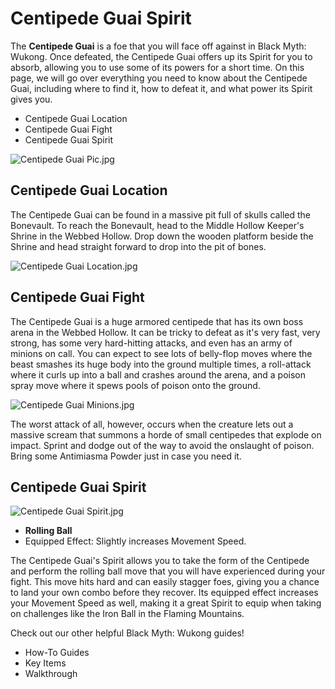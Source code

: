 # Centipede Guai Spirit

The **Centipede Guai** is a foe that you will face off against in Black Myth: Wukong. Once defeated, the Centipede Guai offers up its Spirit for you to absorb, allowing you to use some of its powers for a short time. On this page, we will go over everything you need to know about the Centipede Guai, including where to find it, how to defeat it, and what power its Spirit gives you. 

  * Centipede Guai Location
  * Centipede Guai Fight
  * Centipede Guai Spirit

![Centipede Guai Pic.jpg](https://oyster.ignimgs.com/mediawiki/apis.ign.com/black-myth-wukong/3/30/Centipede_Guai_Pic.jpg)

## Centipede Guai Location

The Centipede Guai can be found in a massive pit full of skulls called the Bonevault. To reach the Bonevault, head to the Middle Hollow Keeper's Shrine in the Webbed Hollow. Drop down the wooden platform beside the Shrine and head straight forward to drop into the pit of bones. 

![Centipede Guai Location.jpg](https://oyster.ignimgs.com/mediawiki/apis.ign.com/black-myth-wukong/e/ec/Centipede_Guai_Location.jpg)

## Centipede Guai Fight

The Centipede Guai is a huge armored centipede that has its own boss arena in the Webbed Hollow. It can be tricky to defeat as it's very fast, very strong, has some very hard-hitting attacks, and even has an army of minions on call. You can expect to see lots of belly-flop moves where the beast smashes its huge body into the ground multiple times, a roll-attack where it curls up into a ball and crashes around the arena, and a poison spray move where it spews pools of poison onto the ground. 

![Centipede Guai Minions.jpg](https://oyster.ignimgs.com/mediawiki/apis.ign.com/black-myth-wukong/0/0c/Centipede_Guai_Minions.jpg)

The worst attack of all, however, occurs when the creature lets out a massive scream that summons a horde of small centipedes that explode on impact. Sprint and dodge out of the way to avoid the onslaught of poison. Bring some Antimiasma Powder just in case you need it. 

## Centipede Guai Spirit

![Centipede Guai Spirit.jpg](https://oyster.ignimgs.com/mediawiki/apis.ign.com/black-myth-wukong/0/0e/Centipede_Guai_Spirit.jpg)

  * **Rolling Ball**
  * Equipped Effect: Slightly increases Movement Speed. 

The Centipede Guai's Spirit allows you to take the form of the Centipede and perform the rolling ball move that you will have experienced during your fight. This move hits hard and can easily stagger foes, giving you a chance to land your own combo before they recover. Its equipped effect increases your Movement Speed as well, making it a great Spirit to equip when taking on challenges like the Iron Ball in the Flaming Mountains. 

Check out our other helpful Black Myth: Wukong guides! 

  * How-To Guides
  * Key Items
  * Walkthrough

